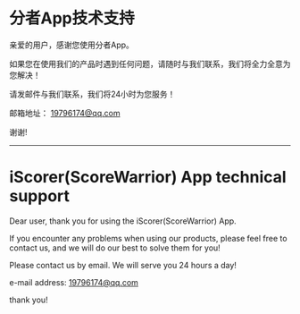 # 分者App技术支持

亲爱的用户，感谢您使用分者App。

如果您在使用我们的产品时遇到任何问题，请随时与我们联系，我们将全力全意为您解决！

请发邮件与我们联系，我们将24小时为您服务！

邮箱地址： 19796174@qq.com

谢谢!

---

# iScorer(ScoreWarrior) App technical support

Dear user, thank you for using the iScorer(ScoreWarrior) App.

If you encounter any problems when using our products, please feel free to contact us, and we will do our best to solve them for you!

Please contact us by email. We will serve you 24 hours a day!

e-mail address: 19796174@qq.com

thank you!
